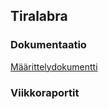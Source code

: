 ## Tiralabra
### Dokumentaatio
[Määrittelydokumentti](./dokumentaatio/maarittelydokumentti.md)
### Viikkoraportit
